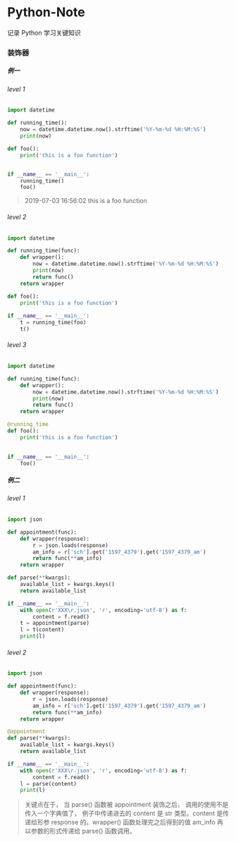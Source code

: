 # Python-Note
记录 Python 学习关键知识

### 装饰器

##### 例一

###### level 1

```python
import datetime

def running_time():
    now = datetime.datetime.now().strftime('%Y-%m-%d %H:%M:%S')
    print(now)

def foo():
    print('this is a foo function')


if __name__ == '__main__':
    running_time()
    foo()
```

> 2019-07-03 16:56:02
> this is a foo function

###### level 2

```python
import datetime

def running_time(func):
    def wrapper():
        now = datetime.datetime.now().strftime('%Y-%m-%d %H:%M:%S')
        print(now)
        return func()
    return wrapper

def foo():
    print('this is a foo function')
    
if __name__ == '__main__':
    t = running_time(foo)
    t()
```

###### level 3

```python
import datetime

def running_time(func):
    def wrapper():
        now = datetime.datetime.now().strftime('%Y-%m-%d %H:%M:%S')
        print(now)
        return func()
    return wrapper

@running_time
def foo():
    print('this is a foo function')
    

if __name__ == '__main__':
    foo()
```

##### 例二

###### level 1

```python
import json

def appointment(func):
    def wrapper(response):
        r = json.loads(response)
        am_info = r['sch'].get('1597_4379').get('1597_4379_am')
        return func(**am_info)
    return wrapper

def parse(**kwargs):
    available_list = kwargs.keys()
    return available_list

if __name__ == '__main__':
    with open(r'XXX\r.json', 'r', encoding='utf-8') as f:
        content = f.read()
    t = appointment(parse)
    l = t(content)
    print(l)
```

###### level 2

```python
import json

def appointment(func):
    def wrapper(response):
        r = json.loads(response)
        am_info = r['sch'].get('1597_4379').get('1597_4379_am')
        return func(**am_info)
    return wrapper

@appointment
def parse(**kwargs):
    available_list = kwargs.keys()
    return available_list

if __name__ == '__main__':
    with open(r'XXX\r.json', 'r', encoding='utf-8') as f:
        content = f.read()
    l = parse(content)
    print(l)
```

> 关键点在于， 当 parse() 函数被 appointment 装饰之后， 调用的使用不是传入一个字典值了， 例子中传递进去的 content 是 str 类型。content 是传递给形参 response 的。wrapper() 函数处理完之后得到的值 am_info 再以参数的形式传递给 parse() 函数调用。
